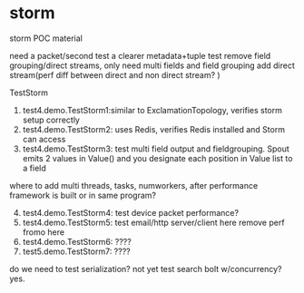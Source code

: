 storm
=====

storm POC material


need a packet/second test
a clearer metadata+tuple test
remove field grouping/direct streams, only need multi fields and field grouping
add direct stream(perf diff between direct and non direct stream? )

TestStorm
1) test4.demo.TestStorm1:similar to ExclamationTopology, verifies storm setup correctly
2) test4.demo.TestStorm2: uses Redis, verifies Redis installed and Storm can access
3) test4.demo.TestStorm3: test multi field output and fieldgrouping. Spout emits 2 values in Value() and you designate each position in Value list to a field

where to add multi threads, tasks, numworkers, after performance framework is built or in same program? 

4) test4.demo.TestStorm4: test device packet performance? 
5) test4.demo.TestStorm5: test email/http server/client here remove perf fromo here
6) test4.demo.TestStorm6: ????
7) test5.demo.TestStorm7: ????

do we need to test serialization? not yet
test search bolt w/concurrency? yes.

